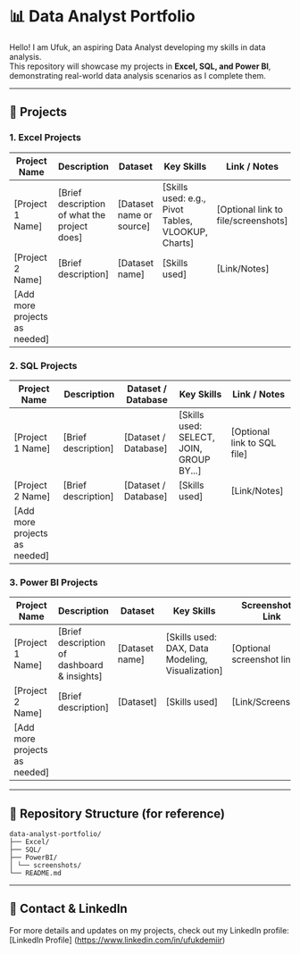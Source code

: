 # 📊 Data Analyst Portfolio

Hello! I am Ufuk, an aspiring Data Analyst developing my skills in data analysis.  
This repository will showcase my projects in **Excel, SQL, and Power BI**, demonstrating real-world data analysis scenarios as I complete them.

---

## 🚀 Projects

### 1. Excel Projects
| Project Name | Description | Dataset | Key Skills | Link / Notes |
|--------------|-------------|---------|------------|--------------|
| [Project 1 Name] | [Brief description of what the project does] | [Dataset name or source] | [Skills used: e.g., Pivot Tables, VLOOKUP, Charts] | [Optional link to file/screenshots] |
| [Project 2 Name] | [Brief description] | [Dataset name] | [Skills used] | [Link/Notes] |
| [Add more projects as needed] | | | | |

### 2. SQL Projects
| Project Name | Description | Dataset / Database | Key Skills | Link / Notes |
|--------------|-------------|-----------------|------------|--------------|
| [Project 1 Name] | [Brief description] | [Dataset / Database] | [Skills used: SELECT, JOIN, GROUP BY...] | [Optional link to SQL file] |
| [Project 2 Name] | [Brief description] | [Dataset / Database] | [Skills used] | [Link/Notes] |
| [Add more projects as needed] | | | | |

### 3. Power BI Projects
| Project Name | Description | Dataset | Key Skills | Screenshots / Link |
|--------------|-------------|---------|------------|------------------|
| [Project 1 Name] | [Brief description of dashboard & insights] | [Dataset name] | [Skills used: DAX, Data Modeling, Visualization] | [Optional screenshot link] |
| [Project 2 Name] | [Brief description] | [Dataset] | [Skills used] | [Link/Screenshots] |
| [Add more projects as needed] | | | | |

---
## 📁 Repository Structure (for reference)

```
data-analyst-portfolio/
├── Excel/
├── SQL/
├── PowerBI/
│ └── screenshots/
└── README.md
```

---

## 🔗 Contact & LinkedIn
For more details and updates on my projects, check out my LinkedIn profile:  
[LinkedIn Profile] (https://www.linkedin.com/in/ufukdemiir)
